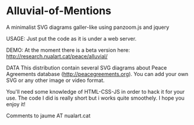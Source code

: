 # Alluvial-of-Mentions
A minimalist SVG diagrams galler-like using panzoom.js and jquery

USAGE:
Just put the code as it is under a web server.

DEMO:
At the moment there is a beta version here: http://research.nualart.cat/peace/alluvial/

DATA
This distribution contain several SVG diagrams about Peace Agreements database (http://peacegreements.org). You can add your own SVG or any other image or video format. 

You'll need some knowledge of HTML-CSS-JS in order to hack it for your use. The code I did is really short but i works quite smoothely. I hope you enjoy it!

Comments to jaume AT nualart.cat
